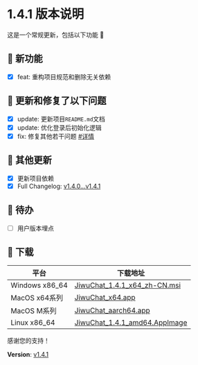 # 1.4.1 版本说明

这是一个常规更新，包括以下功能 🧪

## 🔮 新功能

- [x] feat: 重构项目规范和删除无关依赖

## 🔨 更新和修复了以下问题

- [x] update: 更新项目`README.md`文档
- [x] update: 优化登录后初始化逻辑
- [x] fix: 修复其他若干问题 [#详情](https://github.com/KiWi233333/jiwu-mall-chat-tauri/compare/v1.4.0...v1.4.1)

## 🧿 其他更新

- [x] 更新项目依赖
- [x] Full Changelog: [v1.4.0...v1.4.1](https://github.com/KiWi233333/jiwu-mall-chat-tauri/compare/v1.4.0...v1.4.1)

## 📌 待办

- [ ] 用户版本埋点

## 🧪 下载

| 平台 | 下载地址 |
| --- | --- |
| Windows x86_64 | [JiwuChat_1.4.1_x64_zh-CN.msi](https://github.com/KiWi233333/jiwu-mall-chat-tauri/releases/download/v1.4.1/JiwuChat_1.4.1_x64_zh-CN.msi) |
| MacOS x64系列 | [JiwuChat_x64.app](https://github.com/KiWi233333/jiwu-mall-chat-tauri/releases/download/v1.4.1/JiwuChat_x64.app) |
| MacOS M系列 | [JiwuChat_aarch64.app](https://github.com/KiWi233333/jiwu-mall-chat-tauri/releases/download/v1.4.1/JiwuChat_aarch64.app) |
| Linux x86_64 | [JiwuChat_1.4.1_amd64.AppImage](https://github.com/KiWi233333/jiwu-mall-chat-tauri/releases/download/v1.4.1/JiwuChat_1.4.1_amd64.AppImage) |

感谢您的支持！

**Version**: [v1.4.1](https://github.com/KiWi233333/jiwu-mall-chat-tauri/blob/main/.github/releasemd/v1.4.1.md)
